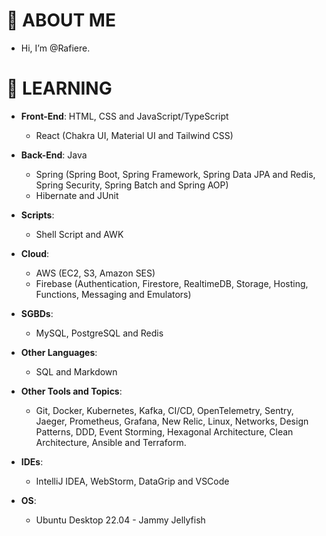 # 👋 ABOUT ME

-  Hi, I’m @Rafiere.

# 👀 LEARNING

- **Front-End**: HTML, CSS and JavaScript/TypeScript
  - React (Chakra UI, Material UI and Tailwind CSS)

- **Back-End**: Java
  - Spring (Spring Boot, Spring Framework, Spring Data JPA and Redis, Spring Security, Spring Batch and Spring AOP)
  - Hibernate and JUnit

- **Scripts**:
  - Shell Script and AWK

- **Cloud**: 
  - AWS (EC2, S3, Amazon SES)
  - Firebase (Authentication, Firestore, RealtimeDB, Storage, Hosting, Functions, Messaging and Emulators)

- **SGBDs**:
  - MySQL, PostgreSQL and Redis

- **Other Languages**: 
  - SQL and Markdown

- **Other Tools and Topics**:
  - Git, Docker, Kubernetes, Kafka, CI/CD, OpenTelemetry, Sentry, Jaeger, Prometheus, Grafana, New Relic, Linux, Networks, Design Patterns, DDD, Event Storming, Hexagonal Architecture, Clean Architecture, Ansible and Terraform.

- **IDEs**:
  - IntelliJ IDEA, WebStorm, DataGrip and VSCode

- **OS**:
  - Ubuntu Desktop 22.04 - Jammy Jellyfish
